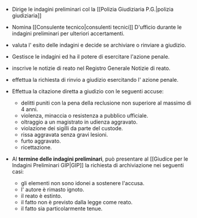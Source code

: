 
- Dirige le indagini preliminari col la [[Polizia Giudiziaria P.G.|polizia giudiziaria]]
- Nomina [[Consulente tecnico|consulenti tecnici]] D'ufficio durante le indagini preliminari per ulteriori accertamenti.
- valuta l' esito delle indagini e decide se archiviare o rinviare a giudizio.
- Gestisce le indagini ed ha il potere di esercitare l'azione penale.

- inscrive le notizie di reato nel Registro Generale Notizie di reato.
  
- effettua la richiesta di rinvio a giudizio esercitando l' azione penale.
  
- Effettua la citazione diretta a giudizio con le seguenti accuse:
	- delitti puniti con la pena della reclusione non superiore al massimo di 4 anni.
	- violenza, minaccia o resistenza a pubblico ufficiale. 
	- oltraggio a un magistrato in udienza aggravato. 
	- violazione dei sigilli da parte del custode. 
	- rissa aggravata senza gravi lesioni. 
	- furto aggravato. 
	- ricettazione. 

- Al **termine delle indagini preliminari**, può presentare al [[Giudice per le Indagini Preliminari GIP|GIP]] la richiesta di archiviazione nei seguenti casi:
	- gli elementi non sono idonei a sostenere l'accusa. 
	- l' autore è rimasto ignoto.
	- il reato è estinto. 
	- il fatto non è previsto dalla legge come reato. 
	- il fatto sia particolarmente tenue. 